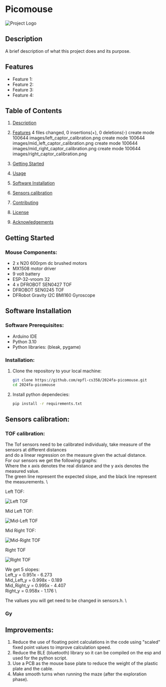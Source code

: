 # Picomouse

![Project Logo](path/to/logo.png) <!-- Optional: Add a project logo if needed -->

## Description

A brief description of what this project does and its purpose. 

## Features

- Feature 1:
- Feature 2: 
- Feature 3: 
- Feature 4:

## Table of Contents
1. [Description](#description)
2. [Features](#features) 4 files changed, 0 insertions(+), 0 deletions(-)
 create mode 100644 images/left_captor_calibration.png
 create mode 100644 images/mid_left_captor_calibration.png
 create mode 100644 images/mid_right_captor_calibration.png
 create mode 100644 images/right_captor_calibration.png

3. [Getting Started](#getting-started)
4. [Usage](#usage)
5. [Software Installation](#software-installation)
6. [Sensors calibration](#sensors_calibration)
7. [Contributing](#contributing)
8. [License](#license)
9. [Acknowledgements](#acknowledgements)



## Getting Started



### Mouse Components:
- 2 x N20 600rpm dc brushed motors
- MX1508 motor driver
- 9 volt battery
- ESP-32-vroom 32
- 4 x DFROBOT SEN0427 TOF
- DFROBOT SEN0245 TOF
- DFRobot Gravity I2C BMI160 Gyroscope
  





## Software Installation
  ### Software Prerequisites:
  
  - Arduino IDE
  - Python 3.10
  - Python libraries: (bleak, pygame)

### Installation:

1. Clone the repository to your local machine:
   ```bash
   git clone https://github.com/epfl-cs358/2024fa-picomouse.git
   cd 2024fa-picomouse
2. Install python dependecies:
   ```bash
   pip install -r requirements.txt

## Sensors calibration:
  ### TOF calibration:
  The Tof sensors need to be calibrated individualy, take measure of the sensors at different distances \
  and do a linear regression on the measure given the actual distance. \
  For our sensors we get the following graphs: \
  Where the x axis denotes the real distance and the y axis denotes the measured value. \
  The green line represent the expected slope, and the black line represent the measurements. \

  Left TOF: 
  
  ![Left TOF](images/left_captor_calibration.png)

  Mid Left TOF:

  ![Mid-Left TOF](images/mid_left_captor_calibration.png)

  Mid Right TOF:
  
  ![Mid-Right TOF](images/mid_right_captor_calibration.png)

  Right TOF

  ![Right TOF](images/right_captor_calibration.png)

  We get 5 slopes: \
  Left_y = 0.951x - 6.273 \
  Mid_Left_y = 0.998x - 0.189 \
  Mid_Right_y = 0.995x - 4.407 \
  Right_y = 0.958x - 1.176 \

  The vallues you will get need to be changed in sensors.h. \

  ### Gy


## Improvements:
  1. Reduce the use of floating point calculations in the code using "scaled" fixed point values to improve calculation speed.
  2. Reduce the BLE (bluetooth) library so it can be compiled on the esp and used for the python script.
  3. Use a PCB as the mouse base plate to reduce the weight of the plastic plate and the cable.
  4. Make smooth turns when running the maze (after the exploration phase).
    
    
